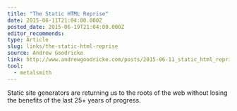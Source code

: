 ```yaml
---
title: "The Static HTML Reprise"
date: 2015-06-11T21:04:00.000Z
posted_date: 2015-06-19T21:04:00.000Z
editor_recommends:
type: Article
slug: links/the-static-html-reprise
source: Andrew Goodricke
link: http://www.andrewgoodricke.com/posts/2015-06-11_static_html_reprise.html
tool:
  - metalsmith
---
```

Static site generators are returning us to the roots of the web without losing the benefits of the last 25+ years of progress.




